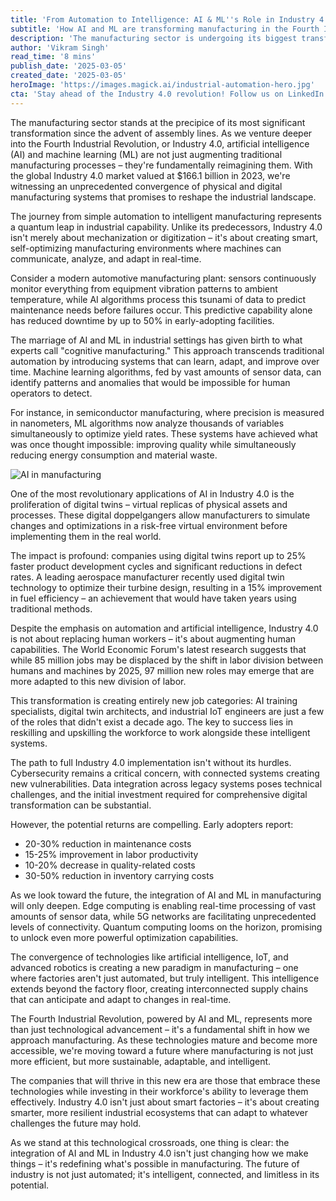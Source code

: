 ```yaml
---
title: 'From Automation to Intelligence: AI & ML''s Role in Industry 4.0'
subtitle: 'How AI and ML are transforming manufacturing in the Fourth Industrial Revolution'
description: 'The manufacturing sector is undergoing its biggest transformation since assembly lines, with AI and ML driving Industry 4.0. This revolution combines physical and digital systems, creating smart factories that can communicate, analyze, and adapt in real-time. From digital twins to predictive maintenance, discover how these technologies are reshaping industrial processes while creating new opportunities for human workers.'
author: 'Vikram Singh'
read_time: '8 mins'
publish_date: '2025-03-05'
created_date: '2025-03-05'
heroImage: 'https://images.magick.ai/industrial-automation-hero.jpg'
cta: 'Stay ahead of the Industry 4.0 revolution! Follow us on LinkedIn for daily insights into how AI and ML are transforming manufacturing. Join our community of innovation leaders shaping the future of intelligent manufacturing.'
---
```


The manufacturing sector stands at the precipice of its most significant transformation since the advent of assembly lines. As we venture deeper into the Fourth Industrial Revolution, or Industry 4.0, artificial intelligence (AI) and machine learning (ML) are not just augmenting traditional manufacturing processes – they're fundamentally reimagining them. With the global Industry 4.0 market valued at $166.1 billion in 2023, we're witnessing an unprecedented convergence of physical and digital manufacturing systems that promises to reshape the industrial landscape.

The journey from simple automation to intelligent manufacturing represents a quantum leap in industrial capability. Unlike its predecessors, Industry 4.0 isn't merely about mechanization or digitization – it's about creating smart, self-optimizing manufacturing environments where machines can communicate, analyze, and adapt in real-time.

Consider a modern automotive manufacturing plant: sensors continuously monitor everything from equipment vibration patterns to ambient temperature, while AI algorithms process this tsunami of data to predict maintenance needs before failures occur. This predictive capability alone has reduced downtime by up to 50% in early-adopting facilities.

The marriage of AI and ML in industrial settings has given birth to what experts call "cognitive manufacturing." This approach transcends traditional automation by introducing systems that can learn, adapt, and improve over time. Machine learning algorithms, fed by vast amounts of sensor data, can identify patterns and anomalies that would be impossible for human operators to detect.

For instance, in semiconductor manufacturing, where precision is measured in nanometers, ML algorithms now analyze thousands of variables simultaneously to optimize yield rates. These systems have achieved what was once thought impossible: improving quality while simultaneously reducing energy consumption and material waste.

![AI in manufacturing](https://i.magick.ai/PIXE/1748406181100_magick_ai_manufacturing.jpg)

One of the most revolutionary applications of AI in Industry 4.0 is the proliferation of digital twins – virtual replicas of physical assets and processes. These digital doppelgangers allow manufacturers to simulate changes and optimizations in a risk-free virtual environment before implementing them in the real world.

The impact is profound: companies using digital twins report up to 25% faster product development cycles and significant reductions in defect rates. A leading aerospace manufacturer recently used digital twin technology to optimize their turbine design, resulting in a 15% improvement in fuel efficiency – an achievement that would have taken years using traditional methods.

Despite the emphasis on automation and artificial intelligence, Industry 4.0 is not about replacing human workers – it's about augmenting human capabilities. The World Economic Forum's latest research suggests that while 85 million jobs may be displaced by the shift in labor division between humans and machines by 2025, 97 million new roles may emerge that are more adapted to this new division of labor.

This transformation is creating entirely new job categories: AI training specialists, digital twin architects, and industrial IoT engineers are just a few of the roles that didn't exist a decade ago. The key to success lies in reskilling and upskilling the workforce to work alongside these intelligent systems.

The path to full Industry 4.0 implementation isn't without its hurdles. Cybersecurity remains a critical concern, with connected systems creating new vulnerabilities. Data integration across legacy systems poses technical challenges, and the initial investment required for comprehensive digital transformation can be substantial.

However, the potential returns are compelling. Early adopters report:
- 20-30% reduction in maintenance costs
- 15-25% improvement in labor productivity
- 10-20% decrease in quality-related costs
- 30-50% reduction in inventory carrying costs

As we look toward the future, the integration of AI and ML in manufacturing will only deepen. Edge computing is enabling real-time processing of vast amounts of sensor data, while 5G networks are facilitating unprecedented levels of connectivity. Quantum computing looms on the horizon, promising to unlock even more powerful optimization capabilities.

The convergence of technologies like artificial intelligence, IoT, and advanced robotics is creating a new paradigm in manufacturing – one where factories aren't just automated, but truly intelligent. This intelligence extends beyond the factory floor, creating interconnected supply chains that can anticipate and adapt to changes in real-time.

The Fourth Industrial Revolution, powered by AI and ML, represents more than just technological advancement – it's a fundamental shift in how we approach manufacturing. As these technologies mature and become more accessible, we're moving toward a future where manufacturing is not just more efficient, but more sustainable, adaptable, and intelligent.

The companies that will thrive in this new era are those that embrace these technologies while investing in their workforce's ability to leverage them effectively. Industry 4.0 isn't just about smart factories – it's about creating smarter, more resilient industrial ecosystems that can adapt to whatever challenges the future may hold.

As we stand at this technological crossroads, one thing is clear: the integration of AI and ML in Industry 4.0 isn't just changing how we make things – it's redefining what's possible in manufacturing. The future of industry is not just automated; it's intelligent, connected, and limitless in its potential.